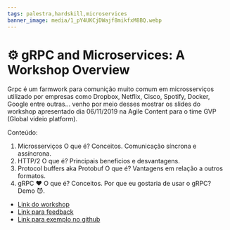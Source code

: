 ```yaml
---
tags: palestra,hardskill,microservices
banner_image: media/1_pY4UKCjDWajf8mikfxM8BQ.webp
---
```


# ⚙️ gRPC and Microservices: A Workshop Overview

Grpc é um farmwork para comunição muito comum em microsserviços utilizado por empresas como Dropbox, Netflix, Cisco,
Spotify, Docker, Google entre outras… venho por meio desses mostrar os slides do workshop apresentado dia 06/11/2019 na
Agile Content para o time GVP (Global videio platform).

Conteúdo:

01. Microsserviços
    O que é? Conceitos. Comunicação síncrona e assíncrona.
02. HTTP/2
    O que é? Principais benefícios e desvantagens.
03. Protocol buffers aka Protobuf
    O que é? Vantagens em relação a outros formatos.
04. gRPC ❤️
    O que é? Conceitos. Por que eu gostaria de usar o gRPC? Demo 😈.

- [Link do workshop](https://speakerdeck.com/neiesc/grpc-conhecendo-novo-modelo-de-comunicacao-entre-microsservicos)
- [Link para feedback](https://edineicavalcanti.typeform.com/to/LoejEP?typeform-source=edinei.dev)
- [Link para exemplo no github](https://github.com/neiesc/talks/tree/main/Grpc-workshop)